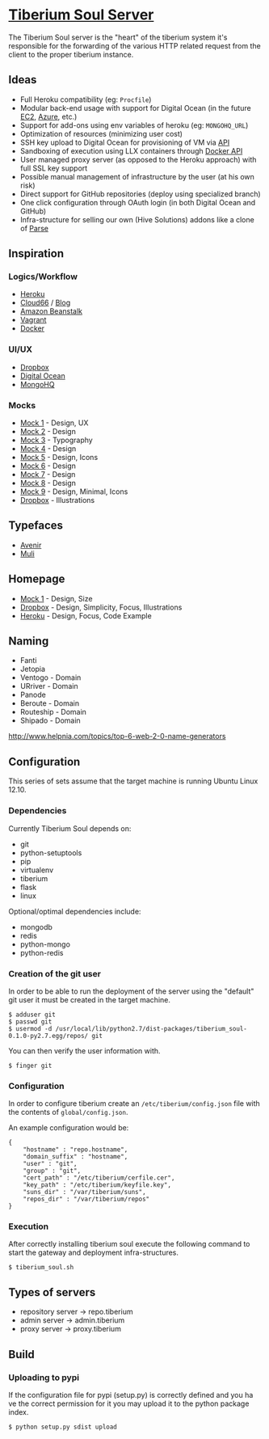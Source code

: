 # [Tiberium Soul Server](http://tiberiumapp.com)
The Tiberium Soul server is the "heart" of the tiberium system it's responsible for the forwarding of the various
HTTP related request from the client to the proper tiberium instance. 

## Ideas

* Full Heroku compatibility (eg: `Procfile`)
* Modular back-end usage with support for Digital Ocean (in the future [EC2](http://aws.amazon.com/ec2), [Azure](http://azure.microsoft.com/en-us), etc.)
* Support for add-ons using env variables of heroku (eg: `MONGOHQ_URL`)
* Optimization of resources (minimizing user cost)
* SSH key upload to Digital Ocean for provisioning of VM via [API](https://developers.digitalocean.com)
* Sandboxing of execution using LLX containers through [Docker API](https://docs.docker.com/reference/api/docker_remote_api)
* User managed proxy server (as opposed to the Heroku approach) with full SSL key support
* Possible manual management of infrastructure by the user (at his own risk)
* Direct support for GitHub repositories (deploy using specialized branch)
* One click configuration through OAuth login (in both Digital Ocean and GitHub)
* Infra-structure for selling our own (Hive Solutions) addons like a clone of [Parse](https://parse.com)

## Inspiration

### Logics/Workflow

* [Heroku](http://www.heroku.com)
* [Cloud66](http://www.cloud66.com) / [Blog](http://blog.cloud66.com)
* [Amazon Beanstalk](http://aws.amazon.com/elasticbeanstalk)
* [Vagrant](http://www.vagrantup.com)
* [Docker](https://www.docker.com)

### UI/UX

* [Dropbox](http://www.dropbox.com)
* [Digital Ocean](https://www.digitalocean.com)
* [MongoHQ](https://www.mongohq.com)

### Mocks

* [Mock 1](https://dribbble.com/shots/1635230-Tackkle-Dashboard-Freelancing-Tool-WIP) - Design, UX
* [Mock 2](https://dribbble.com/shots/1635231-Personal-Website-Redesign) - Design
* [Mock 3](https://dribbble.com/shots/1636389-HelpDesk-WIP) - Typography
* [Mock 4](https://dribbble.com/shots/1630145-Gmail-Redesign) - Design
* [Mock 5](https://dribbble.com/shots/1625429-Helpdesk) - Design, Icons
* [Mock 6](https://dribbble.com/shots/1603565-Groove-Helpdesk) - Design
* [Mock 7](https://dribbble.com/shots/1608896-Community-webpage) - Design
* [Mock 8](https://dribbble.com/shots/1616804-Businessworld-2) - Design
* [Mock 9](https://dribbble.com/shots/1619740-Photo-Video-Page) - Design, Minimal, Icons
* [Dropbox](https://dribbble.com/dropbox) - Illustrations

## Typefaces

* [Avenir](http://en.wikipedia.org/wiki/Avenir_(typeface))
* [Muli](http://www.google.com/fonts/specimen/Muli)

## Homepage

* [Mock 1](https://dribbble.com/shots/1065238-Home-Page-Project-Gif) - Design, Size
* [Dropbox](https://www.dropbox.com) - Design, Simplicity, Focus, Illustrations
* [Heroku](https://www.heroku.com) - Design, Focus, Code Example

## Naming

* Fanti
* Jetopia
* Ventogo - Domain
* URriver - Domain
* Panode
* Beroute - Domain
* Routeship - Domain
* Shipado - Domain

http://www.helpnia.com/topics/top-6-web-2-0-name-generators

## Configuration

This series of sets assume that the target machine is running Ubuntu Linux 12.10.

### Dependencies

Currently Tiberium Soul depends on:

* git
* python-setuptools
* pip
* virtualenv
* tiberium
* flask
* linux

Optional/optimal dependencies include:

* mongodb
* redis
* python-mongo
* python-redis

### Creation of the git user

In order to be able to run the deployment of the server using the "default" git user it
must be created in the target machine.

    $ adduser git
    $ passwd git
    $ usermod -d /usr/local/lib/python2.7/dist-packages/tiberium_soul-0.1.0-py2.7.egg/repos/ git

You can then verify the user information with.

    $ finger git
	
### Configuration

In order to configure tiberium create an `/etc/tiberium/config.json` file with the contents
of `global/config.json`.

An example configuration would be:

    {
        "hostname" : "repo.hostname",
        "domain_suffix" : "hostname",
    	"user" : "git",
    	"group" : "git",
    	"cert_path" : "/etc/tiberium/cerfile.cer",
    	"key_path" : "/etc/tiberium/keyfile.key",
    	"suns_dir" : "/var/tiberium/suns",
    	"repos_dir" : "/var/tiberium/repos"
    }

### Execution

After correctly installing tiberium soul execute the following command to start the gateway
and deployment infra-structures.

    $ tiberium_soul.sh

## Types of servers

* repository server -> repo.tiberium
* admin server -> admin.tiberium
* proxy server -> proxy.tiberium

## Build

### Uploading to pypi

If the configuration file for pypi (setup.py) is correctly defined and you ha ve the correct
permission for it you may upload it to the python package index.

    $ python setup.py sdist upload
